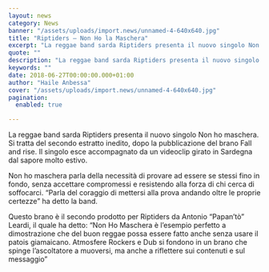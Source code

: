 ```yaml
---
layout: news
category: News
banner: "/assets/uploads/import.news/unnamed-4-640x640.jpg"
title: "Riptiders – Non Ho la Maschera"
excerpt: "La reggae band sarda Riptiders presenta il nuovo singolo Non ho maschera. Si tratta del secondo estratto inedito, dopo la pubblicazione del brano Fall and rise. Il singolo esce accompagnato da un videoclip girato in Sardegna dal sapore molto estivo. Non ho maschera parla della necessità di provare ad essere se stessi fino in fondo, [&hellip"
quote: ""
description: "La reggae band sarda Riptiders presenta il nuovo singolo Non ho maschera. Si tratta del secondo estratto inedito, dopo la pubblicazione del brano Fall and rise. Il singolo esce accompagnato da un videoclip girato in Sardegna dal sapore molto estivo. Non ho maschera parla della necessità di provare ad essere se stessi fino in fondo, [&hellip"
keywords: ""
date: 2018-06-27T00:00:00.000+01:00
author: "Haile Anbessa"
cover: "/assets/uploads/import.news/unnamed-4-640x640.jpg"
pagination:
  enabled: true

---
```


La reggae band sarda Riptiders presenta il nuovo singolo Non ho maschera.  
Si tratta del secondo estratto inedito, dopo la pubblicazione del brano Fall and rise. Il singolo esce accompagnato da un videoclip girato in Sardegna dal sapore molto estivo.

Non ho maschera parla della necessità di provare ad essere se stessi fino in fondo, senza accettare compromessi e resistendo alla forza di chi cerca di soffocarci. “Parla del coraggio di mettersi alla prova andando oltre le proprie certezze” ha detto la band.

Questo brano è il secondo prodotto per Riptiders da Antonio “Papan’tò” Leardi, il quale ha detto: “Non Ho Maschera è l’esempio perfetto a dimostrazione che del buon reggae possa essere fatto anche senza usare il patois giamaicano. Atmosfere Rockers e Dub si fondono in un brano che spinge l’ascoltatore a muoversi, ma anche a riflettere sui contenuti e sul messaggio”